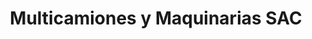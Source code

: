 ---
title: "Multicamiones y Maquinarias SAC"
url: /chorrillos/multicamiones-y-maquinarias-sac/
shop: general
---